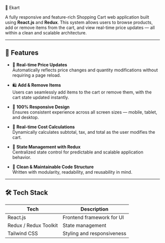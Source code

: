  🛒 Ekart

A fully responsive and feature-rich Shopping Cart web application built using **React.js** and **Redux**. This system allows users to browse products, add or remove items from the cart, and view real-time price updates — all within a clean and scalable architecture.

---

## 🚀 Features

- 🔁 **Real-time Price Updates**  
  Automatically reflects price changes and quantity modifications without requiring a page reload.

- 🛍️ **Add & Remove Items**  
  Users can seamlessly add items to the cart or remove them, with the cart state updated instantly.

- 📱 **100% Responsive Design**  
  Ensures consistent experience across all screen sizes — mobile, tablet, and desktop.

- 🧮 **Real-time Cost Calculations**  
  Dynamically calculates subtotal, tax, and total as the user modifies the cart.

- 🧠 **State Management with Redux**  
  Centralized state control for predictable and scalable application behavior.

- 🧼 **Clean & Maintainable Code Structure**  
  Written with modularity, readability, and reusability in mind.

---

## 🛠️ Tech Stack

| Tech             | Description                        |
|------------------|------------------------------------|
| React.js         | Frontend framework for UI          |
| Redux / Redux Toolkit | State management               |
| Tailwind CSS | Styling and responsiveness |
